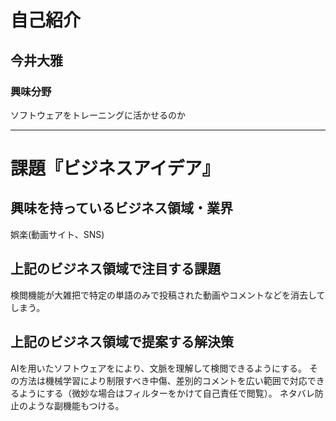 # 自己紹介

## 今井大雅

### 興味分野

ソフトウェアをトレーニングに活かせるのか 

* * *

# 課題『ビジネスアイデア』

## 興味を持っているビジネス領域・業界
娯楽(動画サイト、SNS)
## 上記のビジネス領域で注目する課題
検閲機能が大雑把で特定の単語のみで投稿された動画やコメントなどを消去してしまう。
## 上記のビジネス領域で提案する解決策
AIを用いたソフトウェアをにより、文脈を理解して検閲できるようにする。
その方法は機械学習により制限すべき中傷、差別的コメントを広い範囲で対応できるようにする（微妙な場合はフィルターをかけて自己責任で閲覧）。
ネタバレ防止のような副機能もつける。
